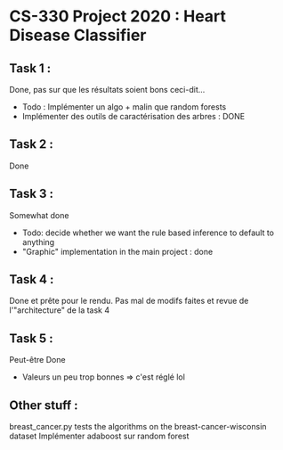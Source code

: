# CS-330 Project 2020 : Heart Disease Classifier

## Task 1 :
Done, pas sur que les résultats soient bons ceci-dit... 
- Todo : Implémenter un algo + malin que random forests
- Implémenter des outils de caractérisation des arbres : DONE

## Task 2 :
Done
## Task 3 :
Somewhat done
- Todo: decide whether we want the rule based inference to default to anything
- "Graphic" implementation in the main project : done
## Task 4 :
Done et prête pour le rendu. Pas mal de modifs faites et revue de l'"architecture" de la task 4

## Task 5 :
Peut-être Done
- Valeurs un peu trop bonnes => c'est réglé lol

## Other stuff :
breast_cancer.py tests the algorithms on the breast-cancer-wisconsin dataset
Implémenter adaboost sur random forest
